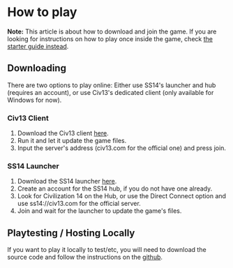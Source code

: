 # How to play

**Note:** This article is about how to download and join the game. If you are looking for instructions on how to play once inside the game, check [the starter guide instead](starter_guide.md).

## Downloading

There are two options to play online: Either use SS14's launcher and hub (requires an account), or use Civ13's dedicated client (only available for Windows for now).

### Civ13 Client

1. Download the Civ13 client [here](https://github.com/Civ13/civ14-launcher/releases/).
2. Run it and let it update the game files.
3. Input the server's address (civ13.com for the official one) and press join.

### SS14 Launcher

1. Download the SS14 launcher [here](https://spacestation14.com/about/download/).
2. Create an account for the SS14 hub, if you do not have one already.
3. Look for Civilization 14 on the Hub, or use the Direct Connect option and use ss14://civ13.com for the official server.
4. Join and wait for the launcher to update the game's files.

## Playtesting / Hosting Locally

If you want to play it locally to test/etc, you will need to download the source code and follow the instructions on the [github](https://github.com/Civ13/Civ14).
